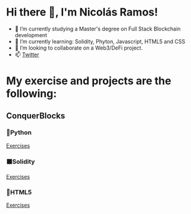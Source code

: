 <h1>Hi there 👋, I'm Nicolás Ramos!</h1>

- 🔭 I’m currently studying a Master's degree on Full Stack Blockchain development 
- 🌱 I’m currently learning: Solidity, Phyton, Javascript, HTML5 and CSS
- 👯 I’m looking to collaborate on a Web3/DeFi project.
- 📫 <a href="https://twitter.com/nicoa_ramos">Twitter</a> 
<!-- - 🤔 I’m looking for help with ... -->
<!-- - ⚡ Fun fact: ...-->
<!-- - 💬 Ask me about ...-->

<h1>My exercise and projects are the following:</h1>

<h2>ConquerBlocks</h2>
<h3>🐍Python</h3>
<a href="https://github.com/Radin6/python-conquerblocks-exercise">Exercises</a>
<h3>⬛Solidity</h3>
<a href="https://github.com/Radin6/solidity-conquerblocks-exercises">Exercises</a>
<h3>🔶HTML5</h3>
<a href="https://github.com/Radin6/html-conquerblocks-exercise">Exercises</a>
